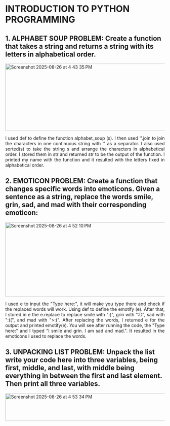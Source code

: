 # INTRODUCTION TO PYTHON PROGRAMMING
## __1. ALPHABET SOUP PROBLEM__: Create a function that takes a string and returns a string with its letters in alphabetical order.
<img width="1189" height="212" alt="Screenshot 2025-08-26 at 4 43 35 PM" src="https://github.com/user-attachments/assets/c643ac1a-3cbc-42cb-84be-9b01da74b13a" />

<p align="justify"> I used def to define the function alphabet_soup (s). I then used ''.join to join the characters in one continuous string with '' as a separator. I also used sorted(s) to take the string s and arrange the characters in alphabetical order. I stored them in str and returned str to be the output of the function. I printed my name with the function and it resulted with the letters fixed in alphabetical order. </p>

## __2. EMOTICON PROBLEM__: Create a function that changes specific words into emoticons. Given a sentence as a string, replace the words smile, grin, sad, and mad with their corresponding emoticon:
<img width="1187" height="234" alt="Screenshot 2025-08-26 at 4 52 10 PM" src="https://github.com/user-attachments/assets/6bd6814a-f53f-49fc-ab76-4a1f4b855133" />

<p align="justify"> I used e to input the "Type here:", it will make you type there and check if the replaced words will work. Using def to define the emotify (e). After that, I stored in e the e.replace to replace smile with ":)", grin with ":D", sad with ":((", and mad with ">:(". After replacing the words, I returned e for the output and printed emotify(e). You will see after running the code, the "Type here:" and I typed "I smile and grin. I am sad and mad.". It resulted in the emoticons I used to replace the words. </p>

## __3. UNPACKING LIST PROBLEM__: Unpack the list write your code here into three variables, being first, middle, and last, with middle being everything in between the first and last element. Then print all three variables.
<img width="1190" height="87" alt="Screenshot 2025-08-26 at 4 53 34 PM" src="https://github.com/user-attachments/assets/0442ce86-96fd-42c1-83f3-7ba6e29aed38" />
